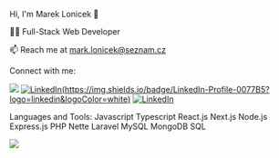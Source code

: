 Hi, I'm Marek Lonicek 👋


👨‍💻 Full-Stack Web Developer

📫 Reach me at mark.lonicek@seznam.cz

Connect with me:

[![](https://i.sstatic.net/gVE0j.png)](https://www.linkedin.com/in/marek-lon%C3%AD%C4%8Dek-177474341)
[![LinkedIn](https://i.sstatic.net/gVE0j.png)(https://img.shields.io/badge/LinkedIn-Profile-0077B5?logo=linkedin&logoColor=white)](https://www.linkedin.com/in/marek-loníček-177474341)
[![LinkedIn](https://img.shields.io/badge/LinkedIn-Profile-0077B5?logo=linkedin&logoColor=white)](https://www.linkedin.com/in/marek-loníček-177474341)

Languages and Tools:
Javascript Typescript React.js Next.js Node.js Express.js PHP Nette Laravel MySQL MongoDB SQL 

![](https://komarev.com/ghpvc/?username=your-github-username)
